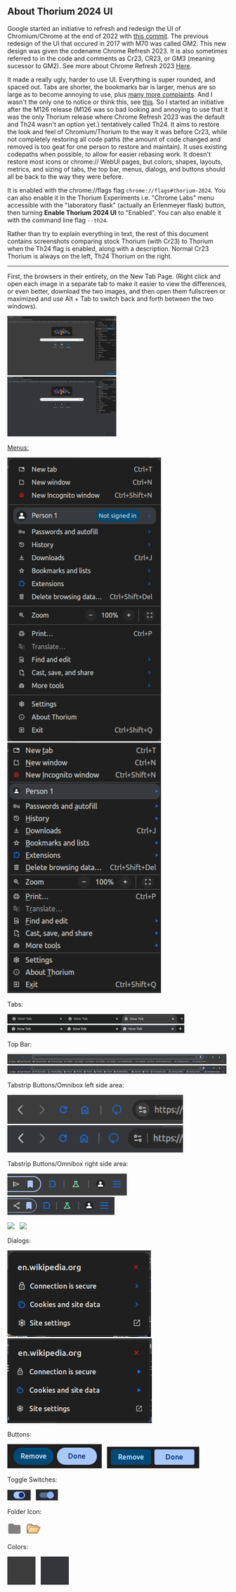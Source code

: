 ## About Thorium 2024 UI

Google started an initiative to refresh and redesign the UI of Chromium/Chrome 
at the end of 2022 with [this commit](https://source.chromium.org/chromium/chromium/src/+/9bebadaa2a460012b124ba795587b1603bb3f6a2). 
The previous redesign of the UI that occured in 2017 with M70 was called GM2. 
This new design was given the codename Chrome Refresh 2023. It is also sometimes 
referred to in the code and comments as Cr23, CR23, or GM3 (meaning sucessor to GM2).
See more about Chrome Refresh 2023 [Here](ss).

It made a really ugly, harder to use UI. Everything is super rounded, and spaced out. 
Tabs are shorter, the bookmarks bar is larger, menus are so large as to become 
annoying to use, plus [many more complaints](https://github.com/Alex313031/thorium/releases/tag/M126.0.6478.246#readme). And I wasn't the only one to notice or think this, see [this](https://www.tomshardware.com/software/i-hate-chrome-browsers-new-design-with-a-burning-passion-heres-how-to-revert-to-the-classic-one). 
So I started an initiative after the M126 release (M126 was so 
bad looking and annoying to use that it was the only Thorium release where Chrome 
Refresh 2023 was the default and Th24 wasn't an option yet.) tentatively called Th24. 
It aims to restore the look and feel of Chromium/Thorium to the way it was before Cr23, 
while not completely restoring all code paths (the amount of code changed and removed is 
too geat for one person to restore and maintain). It uses existing codepaths when possible, 
to allow for easier rebasing work. It doesn't restore most icons or chrome:// WebUI pages, 
but colors, shapes, layouts, metrics, and sizing of tabs, the top bar, menus, dialogs, and 
buttons should all be back to the way they were before.

It is enabled with the chrome://flags flag `chrome://flags#thorium-2024`. You can also 
enable it in the Thorium Experiments i.e. "Chrome Labs" menu accessible with the 
"laboratory flask" (actually an Erlenmeyer flask) button, then turning __Enable Thorium 
2024 UI__ to "Enabled". You can also enable it with the command line flag `--th24`.

Rather than try to explain everything in text, the rest of this document contains 
screenshots comparing stock Thorium (with Cr23) to Thorium when the Th24 flag is enabled, along
with a description. Normal Cr23 Thorium is always on the left, Th24 Thorium on the right.

----------------------------------------------------------------------------------------------

First, the browsers in their entirety, on the New Tab Page. (Right click and open each image in a separate tab 
to make it easier to view the differences, or even better, download the two images, and then open 
them fullscreen or maximized and use Alt + Tab to switch back and forth between the two windows).

  <img src="https://raw.githubusercontent.com/Alex313031/thorium/refs/heads/main/docs/imgs/cr23_full_browser.png" width="49.3%"> &nbsp; <img src="https://raw.githubusercontent.com/Alex313031/thorium/refs/heads/main/docs/imgs/th24_full_browser.png" width="49.3%">

<u>Menus:</u>

  <img src="https://raw.githubusercontent.com/Alex313031/thorium/refs/heads/main/docs/imgs/cr23_menu.png" width="350"> &nbsp; <img src="https://raw.githubusercontent.com/Alex313031/thorium/refs/heads/main/docs/imgs/th24_menu.png" width="350">

Tabs:

  <img src="https://raw.githubusercontent.com/Alex313031/thorium/refs/heads/main/docs/imgs/cr23_tabs.png" width="80%">  
  <img src="https://raw.githubusercontent.com/Alex313031/thorium/refs/heads/main/docs/imgs/th24_tabs.png" width="80%">

Top Bar:

  <img src="https://raw.githubusercontent.com/Alex313031/thorium/refs/heads/main/docs/imgs/cr23_top_bar.png" width="99%">  
  <img src="https://raw.githubusercontent.com/Alex313031/thorium/refs/heads/main/docs/imgs/th24_top_bar.png" width="99%">

Tabstrip Buttons/Omnibox left side area:

  <img src="https://raw.githubusercontent.com/Alex313031/thorium/refs/heads/main/docs/imgs/cr23_left_buttons.png" width="400px"> &nbsp; <img src="https://raw.githubusercontent.com/Alex313031/thorium/refs/heads/main/docs/imgs/th24_left_buttons.png" width="400px">

Tabstrip Buttons/Omnibox right side area:

  <img src="https://raw.githubusercontent.com/Alex313031/thorium/refs/heads/main/docs/imgs/cr23_right_buttons.png"> &nbsp; <img src="https://raw.githubusercontent.com/Alex313031/thorium/refs/heads/main/docs/imgs/th24_right_buttons.png">

  <img src="https://raw.githubusercontent.com/Alex313031/thorium/refs/heads/main/docs/imgs/cr23_omnibox_right.png"> &nbsp; <img src="https://raw.githubusercontent.com/Alex313031/thorium/refs/heads/main/docs/imgs/th24_omnibox_right.png">

Dialogs:

  <img src="https://raw.githubusercontent.com/Alex313031/thorium/refs/heads/main/docs/imgs/cr23_dialog.png"> &nbsp; <img src="https://raw.githubusercontent.com/Alex313031/thorium/refs/heads/main/docs/imgs/th24_dialog.png">

Buttons:

  <img src="https://raw.githubusercontent.com/Alex313031/thorium/refs/heads/main/docs/imgs/cr23_button.png"> &nbsp; <img src="https://raw.githubusercontent.com/Alex313031/thorium/refs/heads/main/docs/imgs/th24_button.png">

Toggle Switches:

  <img src="https://raw.githubusercontent.com/Alex313031/thorium/refs/heads/main/docs/imgs/cr23_toggle.png"> &nbsp; <img src="https://raw.githubusercontent.com/Alex313031/thorium/refs/heads/main/docs/imgs/th24_toggle.png">

Folder Icon:

  <img src="https://raw.githubusercontent.com/Alex313031/thorium/refs/heads/main/docs/imgs/cr23_folder.png" width="32px"> &nbsp; <img src="https://raw.githubusercontent.com/Alex313031/thorium/refs/heads/main/docs/imgs/th24_folder.png" width="32px">

Colors:

  <img src="https://raw.githubusercontent.com/Alex313031/thorium/refs/heads/main/docs/imgs/cr23_color.png" width="64px"> &nbsp; <img src="https://raw.githubusercontent.com/Alex313031/thorium/refs/heads/main/docs/imgs/th24_color.png" width="64px">
